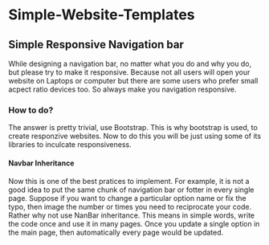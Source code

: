 # Simple-Website-Templates



## Simple Responsive Navigation bar

While designing a navigation bar, no matter what you do and why you do, but please try to make it responsive. Because not all users will open your website on Laptops or computer but there are some users who prefer small acpect ratio devices too. So always make you navigation responsive. 

### How to do?

The answer is pretty trivial, use Bootstrap. This is why bootstrap is used, to create responzive websites. Now to do this you will be just using some of its libraries to inculcate responsiveness.

#### Navbar Inheritance

Now this is one of the best pratices to implement. For example, it is not a good idea to put the same chunk of navigation bar or fotter in every single page. Suppose if you want to change a particular option name or fix the typo, then image the number or times you need to reciprocate your code. Rather why not use NanBar inheritance. This means in simple words, write the code once and use it in many pages. Once you update a single option in the main page, then automatically every page would be updated.



